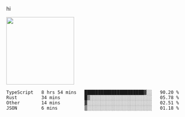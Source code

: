 hi

<img height="180em" src="https://github-readme-stats.vercel.app/api?username=AProductiveNerd&show_icons=true&hide_border=true&&count_private=true&include_all_commits=true" />

<!--START_SECTION:waka-->
```text
TypeScript   8 hrs 54 mins   ██████████████████████▓░░   90.20 % 
Rust         34 mins         █▒░░░░░░░░░░░░░░░░░░░░░░░   05.78 % 
Other        14 mins         ▓░░░░░░░░░░░░░░░░░░░░░░░░   02.51 % 
JSON         6 mins          ▒░░░░░░░░░░░░░░░░░░░░░░░░   01.18 % 
```
<!--END_SECTION:waka-->

